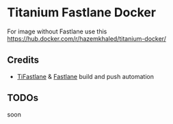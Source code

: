# Titanium Fastlane Docker

For image without Fastlane use this https://hub.docker.com/r/hazemkhaled/titanium-docker/

## Credits

- [TiFastlane](https://www.npmjs.com/package/tifastlane) & [Fastlane](https://fastlane.tools) build and push automation

## TODOs

soon